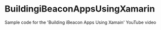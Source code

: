 # BuildingiBeaconAppsUsingXamarin

Sample code for the 'Building iBeacon Apps Using Xamain' YouTube video
